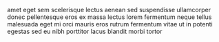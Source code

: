 amet eget sem scelerisque lectus aenean sed suspendisse ullamcorper donec
pellentesque eros ex massa lectus lorem fermentum neque tellus malesuada eget
mi orci mauris eros rutrum fermentum vitae ut in potenti egestas sed eu nibh
porttitor lacus blandit morbi tortor